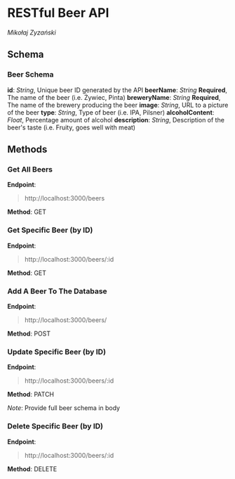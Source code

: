 # RESTful Beer API
*Mikołaj Zyzański*

## Schema
### Beer Schema
**id**: *String*, Unique beer ID generated by the API
**beerName**: *String* **Required**, The name of the beer (i.e. Żywiec, Pinta)
**breweryName**: *String* **Required**, The name of the brewery producing the beer
**image**: *String*, URL to a picture of the beer
**type**: *String*, Type of beer (i.e. IPA, Pilsner)
**alcoholContent**: *Float*, Percentage amount of alcohol
**description**: *String*, Description of the beer's taste (i.e. Fruity, goes well with meat)

## Methods

### Get All Beers

**Endpoint**:

> http://localhost:3000/beers

**Method**: GET


### Get Specific Beer (by ID)

**Endpoint**:

> http://localhost:3000/beers/:id

**Method**: GET


### Add A Beer To The Database

**Endpoint**:

> http://localhost:3000/beers/

**Method**: POST


### Update Specific Beer (by ID)

**Endpoint**:

> http://localhost:3000/beers/:id

**Method**: PATCH

*Note*: Provide full beer schema in body


### Delete Specific Beer (by ID)

**Endpoint**:

> http://localhost:3000/beers/:id

**Method**: DELETE

